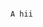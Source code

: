                                                                                     A hii
																					